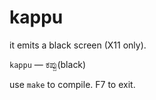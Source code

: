 # kappu

it emits a black screen (X11 only).

`kappu` — ಕಪ್ಪು(black)

use `make` to compile. F7 to exit.
